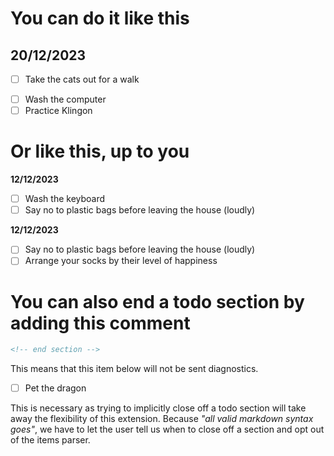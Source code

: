 <!-- A markdown productivity extension. -->
<!-- Right now, I'm just making a todo extension -->
<!-- The idea is to use vscode's built-in feature to help boost your productivity. -->
<!-- Each new feature should not get in the way of the default markdown rendering -->

<!-- The first example is a date block. A date block can be surrounded by any valid markdown syntax, be it #, **date**, _date_, etc, as long as the date is the only digits or text characters on that same line. -->
<!-- Every single list item inside will be a part of the todos -->

<!-- More than -->

# You can do it like this

## **20/12/2023**

+ [ ] Take the cats out for a walk
- [ ] Wash the computer
- [ ] Practice Klingon

# Or like this, up to you

**12/12/2023**

- [ ] Wash the keyboard
- [ ] Say no to plastic bags before leaving the house (loudly)

**12/12/2023**

- [ ] Say no to plastic bags before leaving the house (loudly)
- [ ] Arrange your socks by their level of happiness

# You can also end a todo section by adding this comment 

```md
<!-- end section -->
```

<!-- end section -->

This means that this item below will not be sent diagnostics.

- [ ] Pet the dragon

This is necessary as trying to implicitly close off a todo section will take away the flexibility of this extension. Because _"all valid markdown syntax goes"_, 
we have to let the user tell us when to close off a section and opt out of the items parser.